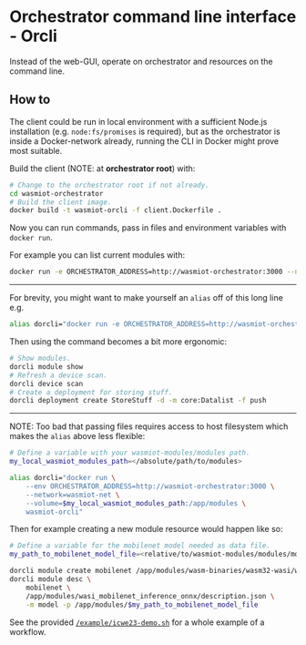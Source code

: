 # Orchestrator command line interface - Orcli

Instead of the web-GUI, operate on orchestrator and resources on the command line.

## How to
The client could be run in local environment with a sufficient Node.js
installation (e.g. `node:fs/promises` is required), but as the orchestrator is
inside a Docker-network already, running the CLI in Docker might prove most
suitable.

Build the client (NOTE: at __orchestrator root__) with:
```bash
# Change to the orchestrator root if not already.
cd wasmiot-orchestrator
# Build the client image.
docker build -t wasmiot-orcli -f client.Dockerfile .
```

Now you can run commands, pass in files and environment variables with `docker run`.

For example you can list current modules with:
```bash
docker run -e ORCHESTRATOR_ADDRESS=http://wasmiot-orchestrator:3000 --network=wasmiot-net wasmiot-orcli module show
```

---

For brevity, you might want to make yourself an `alias` off of this long line e.g.
```bash
alias dorcli="docker run -e ORCHESTRATOR_ADDRESS=http://wasmiot-orchestrator:3000 --network=wasmiot-net wasmiot-orcli"
```

Then using the command becomes a bit more ergonomic:
```bash
# Show modules.
dorcli module show
# Refresh a device scan.
dorcli device scan
# Create a deployment for storing stuff.
dorcli deployment create StoreStuff -d -m core:Datalist -f push
```

---

NOTE: Too bad that passing files requires access to host filesystem which makes
the `alias` above less flexible:
```bash
# Define a variable with your wasmiot-modules/modules path.
my_local_wasmiot_modules_path=</absolute/path/to/modules>

alias dorcli="docker run \
    --env ORCHESTRATOR_ADDRESS=http://wasmiot-orchestrator:3000 \
    --network=wasmiot-net \
    --volume=$my_local_wasmiot_modules_path:/app/modules \
    wasmiot-orcli"
```

Then for example creating a new module resource would happen like so:
```bash
# Define a variable for the mobilenet model needed as data file.
my_path_to_mobilenet_model_file=<relative/to/wasmiot-modules/modules/model>

dorcli module create mobilenet /app/modules/wasm-binaries/wasm32-wasi/wasi_mobilenet_inference_onnx.wasm
dorcli module desc \
    mobilenet \
    /app/modules/wasi_mobilenet_inference_onnx/description.json \
    -m model -p /app/modules/$my_path_to_mobilenet_model_file
```

See the provided [`/example/icwe23-demo.sh`](/example/icwe23-demo.sh) for a whole example of a workflow.

